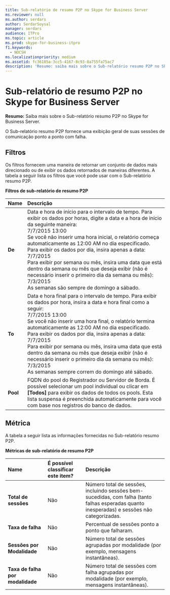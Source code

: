 ```yaml
---
title: Sub-relatório de resumo P2P no Skype for Business Server
ms.reviewer: null
ms.author: serdars
author: SerdarSoysal
manager: serdars
audience: ITPro
ms.topic: article
ms.prod: skype-for-business-itpro
f1.keywords:
  - NOCSH
ms.localizationpriority: medium
ms.assetid: fc36185a-3cc5-4167-8c93-8a755fa75ac7
description: 'Resumo: saiba mais sobre o Sub-relatório resumo P2P no Skype for Business Server.'
---
```


# <a name="p2p-summary-subreport-in-skype-for-business-server"></a>Sub-relatório de resumo P2P no Skype for Business Server
 
**Resumo:** Saiba mais sobre o Sub-relatório resumo P2P no Skype for Business Server.
  
O Sub-relatório resumo P2P fornece uma exibição geral de suas sessões de comunicação ponto a ponto com falha.
  
## <a name="filters"></a>Filtros

Os filtros fornecem uma maneira de retornar um conjunto de dados mais direcionado ou de exibir os dados retornados de maneiras diferentes. A tabela a seguir lista os filtros que você pode usar com o Sub-relatório resumo P2P.
  
**Filtros de sub-relatório de resumo P2P**

|**Name**|**Descrição**|
|:-----|:-----|
|**De** <br/> |Data e hora de início para o intervalo de tempo. Para exibir os dados por horas, digite a data e a hora de início da seguinte maneira:  <br/> 7/7/2015 13:00  <br/> Se você não inserir uma hora inicial, o relatório começa automaticamente as 12:00 AM no dia especificado. Para exibir os dados por dia, insira apenas a data:  <br/> 7/7/2015  <br/> Para exibir por semana ou mês, insira uma data que está dentro da semana ou mês que deseja exibir (não é necessário inserir o primeiro dia da semana ou mês):  <br/> 7/3/2015  <br/> As semanas são sempre de domingo a sábado.  <br/> |
|**To** <br/> |Data e hora final para o intervalo de tempo. Para exibir os dados por hora, insira a data e hora final como a seguir:  <br/> 7/7/2015 13:00  <br/> Se você não inserir uma hora final, o relatório termina automaticamente as 12:00 AM no dia especificado. Para exibir os dados por dia, insira apenas a data:  <br/> 7/7/2015  <br/> Para exibir por semana ou mês, insira uma data que está dentro da semana ou mês que deseja exibir (não é necessário inserir o primeiro dia da semana ou mês):  <br/> 7/3/2015  <br/> As semanas sempre correm do domingo até sábado.  <br/> |
|**Pool** <br/> |FQDN do pool do Registrador ou Servidor de Borda. É possível selecionar um pool individual ou clicar em **[Todos]** para exibir os dados de todos os pools. Esta lista suspensa é preenchida automaticamente para você com base nos registros do banco de dados.<br/> |
   
## <a name="metrics"></a>Métrica

A tabela a seguir lista as informações fornecidas no Sub-relatório resumo P2P.
  
**Métricas de sub-relatório de resumo P2P**

|**Name**|**É possível classificar este item?**|**Descrição**|
|:-----|:-----|:-----|
|**Total de sessões** <br/> |Não  <br/> |Número total de sessões, incluindo sessões bem-sucedidas, com falha (tanto falhas esperadas quanto inesperadas) e sessões não categorizadas.  <br/> |
|**Taxa de falha** <br/> |Não  <br/> |Percentual de sessões ponto a ponto que falharam.  <br/> |
|**Sessões por Modalidade** <br/> |Não  <br/> |Número total de sessões agrupadas por modalidade (por exemplo, mensagens instantâneas).  <br/> |
|**Taxa de falha por modalidade** <br/> |Não  <br/> |Número total de sessões com falha agrupadas por modalidade (por exemplo, mensagens instantâneas).  <br/> |
   

